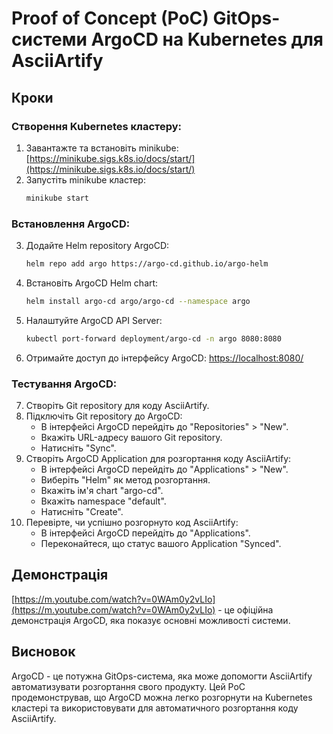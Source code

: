# Proof of Concept (PoC) GitOps-системи ArgoCD на Kubernetes для AsciiArtify

## Кроки

### Створення Kubernetes кластеру:

1. Завантажте та встановіть minikube: [https://minikube.sigs.k8s.io/docs/start/](https://minikube.sigs.k8s.io/docs/start/)
2. Запустіть minikube кластер:
   ```bash
   minikube start
   ```

### Встановлення ArgoCD:

3. Додайте Helm repository ArgoCD:

   ```bash
   helm repo add argo https://argo-cd.github.io/argo-helm
   ```

4. Встановіть ArgoCD Helm chart:

   ```bash
   helm install argo-cd argo/argo-cd --namespace argo
   ```

5. Налаштуйте ArgoCD API Server:

   ```bash
   kubectl port-forward deployment/argo-cd -n argo 8080:8080
   ```

6. Отримайте доступ до інтерфейсу ArgoCD: [https://localhost:8080/](https://localhost:8080/)

### Тестування ArgoCD:

7. Створіть Git repository для коду AsciiArtify.
8. Підключіть Git repository до ArgoCD:
   - В інтерфейсі ArgoCD перейдіть до "Repositories" > "New".
   - Вкажіть URL-адресу вашого Git repository.
   - Натисніть "Sync".
9. Створіть ArgoCD Application для розгортання коду AsciiArtify:
   - В інтерфейсі ArgoCD перейдіть до "Applications" > "New".
   - Виберіть "Helm" як метод розгортання.
   - Вкажіть ім'я chart "argo-cd".
   - Вкажіть namespace "default".
   - Натисніть "Create".
10. Перевірте, чи успішно розгорнуто код AsciiArtify:
    - В інтерфейсі ArgoCD перейдіть до "Applications".
    - Переконайтеся, що статус вашого Application "Synced".

## Демонстрація

[https://m.youtube.com/watch?v=0WAm0y2vLIo](https://m.youtube.com/watch?v=0WAm0y2vLIo) - це офіційна демонстрація ArgoCD, яка показує основні можливості системи.

## Висновок

ArgoCD - це потужна GitOps-система, яка може допомогти AsciiArtify автоматизувати розгортання свого продукту. Цей PoC продемонстрував, що ArgoCD можна легко розгорнути на Kubernetes кластері та використовувати для автоматичного розгортання коду AsciiArtify.
